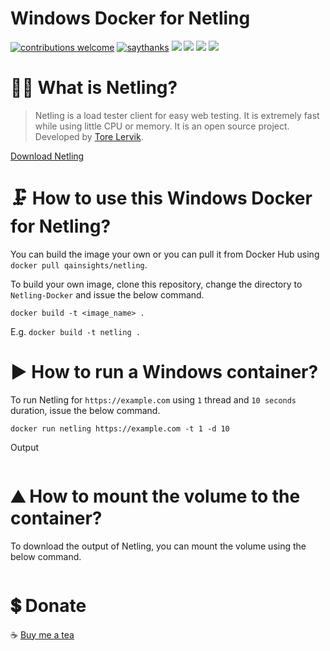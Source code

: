 # Windows Docker for Netling

[![contributions welcome](https://img.shields.io/badge/contributions-welcome-1EAEDB)]()
[![saythanks](https://img.shields.io/badge/say-thanks-1EAEDB.svg)](https://saythanks.io/to/catch.nkn%40gmail.com)
[![](https://img.shields.io/badge/license-MIT-0a0a0a.svg?style=flat&colorA=1EAEDB)](https://qainsights.com)
[![](https://img.shields.io/badge/%E2%9D%A4-QAInsights-0a0a0a.svg?style=flat&colorA=1EAEDB)](https://qainsights.com)
[![](https://img.shields.io/badge/%E2%9D%A4-YouTube%20Channel-0a0a0a.svg?style=flat&colorA=1EAEDB)](https://www.youtube.com/user/QAInsights?sub_confirmation=1)
[![](https://img.shields.io/badge/donate-paypal-1EAEDB)](https://www.paypal.com/paypalme/NAVEENKUMARN)

# 🙋‍♂️ What is Netling?

> Netling is a load tester client for easy web testing. It is extremely fast while using little CPU or memory. It is an open source project. Developed by [Tore Lervik](https://github.com/hallatore/Netling).

[Download Netling](https://github.com/hallatore/Netling)

# 🗜 How to use this Windows Docker for Netling?

You can build the image your own or you can pull it from Docker Hub using `docker pull qainsights/netling`.

To build your own image, clone this repository, change the directory to `Netling-Docker` and issue the below command.

```
docker build -t <image_name> .
```
E.g. `docker build -t netling .`

# ▶ How to run a Windows container?

To run Netling for `https://example.com` using `1` thread and `10 seconds` duration, issue the below command.

```
docker run netling https://example.com -t 1 -d 10
```

Output
```

```

# ⛰ How to mount the volume to the container?

To download the output of Netling, you can mount the volume using the below command.

```

```

# 💲 Donate
☕ <a target="_blank" href="https://www.buymeacoffee.com/qainsights">Buy me a tea</a>
